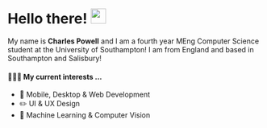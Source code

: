 # Hello there! <img src="https://raw.githubusercontent.com/MartinHeinz/MartinHeinz/master/wave.gif" width="30px">

My name is **Charles Powell** and I am a fourth year MEng Computer Science student at the University of Southampton! I am from England and based in Southampton and Salisbury!


#### 🙋🏼‍♂️ My current interests ...

- 📱 Mobile, Desktop & Web Development
- ✏️ UI & UX Design
- 🧠 Machine Learning & Computer Vision